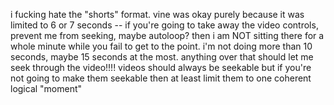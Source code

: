 i fucking hate the "shorts" format. vine was okay purely because it was limited to 6 or 7 seconds -- if you're going to take away the video controls, prevent me from seeking, maybe autoloop? then i am NOT sitting there for a whole minute while you fail to get to the point. i'm not doing more than 10 seconds, maybe 15 seconds at the most. anything over that should let me seek through the video!!!! videos should always be seekable but if you're not going to make them seekable then at least limit them to one coherent logical "moment"
